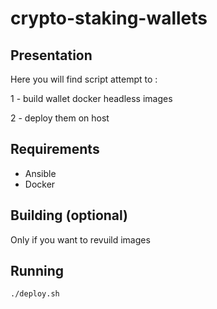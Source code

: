 # crypto-staking-wallets

## Presentation

Here you will find script attempt to :

1 - build wallet docker headless images

2 - deploy them on host


## Requirements

- Ansible
- Docker


## Building (optional)

Only if you want to revuild images


## Running

```
./deploy.sh
```

